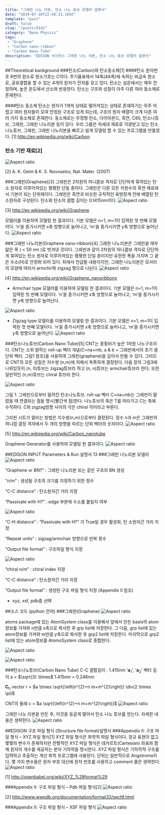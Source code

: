 ```yaml
---
title: "그래핀 나노 리본, 탄소 나노 튜브 모델러 설명서"
date: "2019-07-16T22:40:32.169Z"
template: "post"
draft: false
slug: "/posts/9142"
category: "Nano Physics"
tags: 
 - "Graphene"
 - "Carbon nano-ribbon"
 - "Carbon Nano Tube"
description: "EDISON 사이언스 그래핀 나노 리본, 탄소 나노 튜브 모델러 설명서"
---
```


##Theoretical background
###탄소(Carbon)와 탄소동소체[1]
####탄소
원자번호 6번의 원소로 원소기호는 C이다. 주기율표에서 14족(4A족)에 속하는 비금속 원소로, 공유결합을 할 수 있는 4개의 원자가 전자를 갖고 있다.
탄소는 실온에서는 매우 안정하며, 높은 온도에서 산소와 반응한다.
탄소는 구조와 성질이 아주 다른 여러 동소체로 존재한다.

####탄소 동소체
탄소는 원자가 1개씩 상태로 떨어져있는 상태로 존재하기는 아주 어렵고 여러 원자들이 모여 안정된 구조로 있게 되는데, 구조의 원자 배열이 크게 다른 여러 가지 동소체로 존재한다. 동소체로는 무정형 탄소, 다이아몬드, 흑연, C60, 탄소나튜브, 그래핀, 그래핀 나노리본 등이 있다. 우리 그룹은 차세대 재료로 각광받고 있는 탄소나노튜브,
그래핀, 그래핀 나노리본을 빠르고 쉽게 모델링 할 수 있는 프로그램을 만들었다.
[1] http://en.wikipedia.org/wiki/Carbon 

### 탄소 기반 재료[2]
![Aspect ratio](/media/POST/9142/1.jpg)

[2] A. K. Geim & K. S. Novoselov, Nat. Mater. (2007)
  
###그래핀(Graphene)[3]
그래핀은 2차원의 허니콤보 격자로 단단하게 묶여있는 탄소 원자로 이루어져있는 평평한 단일 층이다. 그래핀은 다른 모든 차원수의 흑연 재료에서 기본이 되는 단위체이다. 그래핀은 흑연과 비슷한 규칙적인 육방정계 안에 배열된 탄소원자로 구성된다. 탄소와 탄소의 결합 길이는 0.1415nm이다.
![Aspect ratio](/media/POST/9142/0.jpg)

[3] http://en.wikipedia.org/wiki/Graphene

모델러를 이용하여 모델링 한 결과이다. 기본 모델은 n=1, m=1이 입력된 첫 번째 모델이다. ‘n’을 증가시키면 x축 방향으로 늘어나고, ‘m’을 증가시키면 y축 방향으로 늘어난다.
![Aspect ratio](/media/POST/9142/2.jpg)


###그래핀 나노리본(Graphene nano-ribbon)[4]
그래핀 나노리본은 그래핀을 매우 얇은 폭 ( < 50 nm )로 벗겨낸 것이다. 그래핀과 같이 2차원의 허니콤보 격자로 단단하게 묶여있는 탄소 원자로 이루어져있는 평평한 단일 층이지만 유한한 폭을 가지며 그 끝은 수소(H)로 안정화 되어 있다. 뒤에서 언급될 내용이지만, 그래핀 나노리본은 모서리의 모양에 따라서 armchir와 zigzag 형으로 나뉜다.
![Aspect ratio](/media/POST/9142/3.jpg)
 
 [4] http://en.wikipedia.org/wiki/Graphene_nanoribbons

- Armchair type
모델러를 이용하여 모델링 한 결과이다. 기본 모델은 n=1, m=1이 입력된 첫 번째 모델이다. ‘n’을 증가시키면 x축 방향으로 늘어나고, ‘m’을 증가시키면 y축 방향으로 늘어난다.

![Aspect ratio](/media/POST/9142/4.jpg)


- Zigzag type
모델러를 이용하여 모델링 한 결과이다. 기본 모델은 n=1, m=1이 입력된 첫 번째 모델이다. ‘n’을 증가시키면 x축 방향으로 늘어나고, ‘m’을 증가시키면 y축 방향으로 늘어난다.
![Aspect ratio](/media/POST/9142/5.jpg)


###탄소나노튜브(Carbon Nano Tube)[5]
CNT는 종횡비가 높은 1차원 나노구조이다. CNT는 소위 말하는 roll-up 벡터 개념(C=na+mb, a & b = 그래핀에서의 초기 셀 단위 벡터. 그림1 참조)을 사용하여 그래핀(graphene)을 감아서 만들 수 있다. 그러므로 CNT의 모든 성질은 지수쌍 (n,m)에 의해서 독특하게 결정된다. 다음 장의 그림3에 나와있듯이 (n, 0)튜브는 zigzag튜브라 하고 (n, n)튜브는 armchair튜브라 한다. 또한 일반적인 (n,m)튜브는 chiral 튜브라 한다.

![Aspect ratio](/media/POST/9142/6.jpg)

그림 1: 그래핀으로부터 말려진 탄소나노튜브. roll-up 벡터 C=na+mb는 그래핀이 말렸을 때 연결되는 점을 명시(빨간색 점)한다. 나노튜브의 축은 T를 따라가고 C는 축에 수직하다. C와 zigzag방향 사이의 각은 chiral 각이라고 부른다.

그라핀 시트가 말리는 방법은 지수쌍(n,m)으로부터 결정된다. 정수 n과 m은 그래핀의 허니컴 결정 격자에서 두 개의 방향을 따르는 단위 벡터의 숫자이다.
![Aspect ratio](/media/POST/9142/7.jpg)

[5] http://en.wikipedia.org/wiki/Carbon_nanotube

 
Graphene Generator를 사용하여 모델링 한 결과이다.
![Aspect ratio](/media/POST/9142/8.jpg)


##EDISON INPUT Parameters & Run 설명서 13
###그래핀 나노리본 모델러
![Aspect ratio](/media/POST/9142/9.jpg)

“Graphene or BN?” : 그래핀 나노리본 또는 같은 구조의 BN 생성 

“n/m” : 생성될 구조의 크기를 지정하기 위한 정수

“C-C distance” : 탄소원자간 거리 지정

“Passivate with H?” : edge 부분에 수소를 붙일지 여부

![Aspect ratio](/media/POST/9142/10.jpg)

“C-H distance” : “Passivate with H?” 가 True일 경우 활성화, 탄 소원자간 거리 지정

“Repeat units” : zigzag/armchair 방향으로 반복 횟수 

“Output file format” : 구조파일 형식 지정

![Aspect ratio](/media/POST/9142/11.jpg)

“chiral n/m” : chiral index 지정

“C-C distance” : 탄소원자간 거리 지정

“Output file format” : 생성된 구조 파일 형식 지정 (Appendix II 참조)
- xyz, xsf, pdb중 선택

##소스 코드 (python 언어)
###그래핀(Graphene)
![Aspect ratio](/media/POST/9142/12.jpg)

atoms package에 있는 AtomSystem class를 이용해서 앞에서 만든 basis의 atom정보를 가져와 n만큼 x축으로 복사한 후 grp list에 저장한다. 그 다음, grp list에 있는 atom정보를 가져와 m만큼 y축으로 복사한 후 grp2 list에 저장한다. 마지막으로 grp2 list에 있는 atom정보를 AtomsSystem class로 종합한다.

![Aspect ratio](/media/POST/9142/13.jpg)

![Aspect ratio](/media/POST/9142/14.jpg)



###탄소나노튜브(Carbon Nano Tube)
C-C 결합길이 : 1.415nm
'$\mathbf{a}_{1}$', '$\mathbf{a}_{2}$' 벡터 길이 a = $\sqrt{3} \times$ 1.415nm = 0.246nm

$\mathbf{C}_{\mathrm{h}}$ vector r = $a \times \sqrt{\left(n^{2}+n m+m^{2}\right)} \div(2 \times \pi)$

CNT의 둘레 c = $a \sqrt{\left(n^{2}+n m+m^{2}\right)}$
![Aspect ratio](/media/POST/9142/15.jpg)

그래핀 나노 리본을 만든 후, 이것을 둥글게 말아서 탄소 나노 튜브를 얻는다. 자세한 내용은 생략한다.
![Aspect ratio](/media/POST/9142/16.jpg)


##EDISON 구조 파일 형식 (Structure file format)설명서
###Appendix II: 구조 파일 형식 – XYZ 파일 형식[1]
XYZ 파일 형식은 화학적 파일 형식이다. 정규 표현이 없고 몇몇의 변수가 존재하지만 전형적인 XYZ 파일 형식은 데카르트(Cartesian) 좌표와 함께 원자의 개수를 제공하는 분자 기하학을 명시한다. XYZ 파일 형식은 기하학적 구조를 입력하고 추출하는 계산 화학 프로그램에 사용된다. 단위는 일반적으로 Angstroms이다. 몇 가지 변수들은 원자 부호 대신에 원자 번호를 사용하고 comment 줄은 생략한다.
![Aspect ratio](/media/POST/9142/17.jpg)

[1] http://openbabel.org/wiki/XYZ_%28format%29

###Appendix II: 구조 파일 형식 – Pdb 파일 형식[2]
![Aspect ratio](/media/POST/9142/18.jpg)

[2] http://www.wwpdb.org/documentation/format33/sect9.html

###Appendix II: 구조 파일 형식 – XSF 파일 형식
![Aspect ratio](/media/POST/9142/19.jpg)


